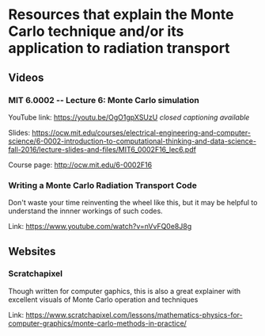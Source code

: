 # Resources that explain the Monte Carlo technique and/or its application to radiation transport
## Videos
### MIT 6.0002 -- Lecture 6: Monte Carlo simulation
YouTube link: <https://youtu.be/OgO1gpXSUzU>  *closed captioning available*

Slides: <https://ocw.mit.edu/courses/electrical-engineering-and-computer-science/6-0002-introduction-to-computational-thinking-and-data-science-fall-2016/lecture-slides-and-files/MIT6_0002F16_lec6.pdf>

Course page: <http://ocw.mit.edu/6-0002F16>
### Writing a Monte Carlo Radiation Transport Code
Don't waste your time reinventing the wheel like this, but it may be helpful to understand the innner workings of such codes.

Link: <https://www.youtube.com/watch?v=nVvFQ0e8J8g>
## Websites
### Scratchapixel
Though written for computer gaphics, this is also a great explainer with excellent visuals of Monte Carlo operation and techniques

Link: <https://www.scratchapixel.com/lessons/mathematics-physics-for-computer-graphics/monte-carlo-methods-in-practice/>